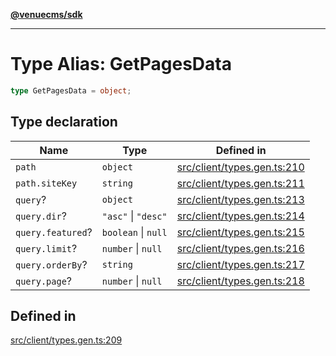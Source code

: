 [**@venuecms/sdk**](../Index.md)

***

# Type Alias: GetPagesData

```ts
type GetPagesData = object;
```

## Type declaration

| Name | Type | Defined in |
| ------ | ------ | ------ |
| `path` | `object` | [src/client/types.gen.ts:210](https://github.com/venuecms/sdk/blob/e006ed15657b6995aa87e1eb9272ec151fbf86f1/src/client/types.gen.ts#L210) |
| `path.siteKey` | `string` | [src/client/types.gen.ts:211](https://github.com/venuecms/sdk/blob/e006ed15657b6995aa87e1eb9272ec151fbf86f1/src/client/types.gen.ts#L211) |
| `query`? | `object` | [src/client/types.gen.ts:213](https://github.com/venuecms/sdk/blob/e006ed15657b6995aa87e1eb9272ec151fbf86f1/src/client/types.gen.ts#L213) |
| `query.dir`? | `"asc"` \| `"desc"` | [src/client/types.gen.ts:214](https://github.com/venuecms/sdk/blob/e006ed15657b6995aa87e1eb9272ec151fbf86f1/src/client/types.gen.ts#L214) |
| `query.featured`? | `boolean` \| `null` | [src/client/types.gen.ts:215](https://github.com/venuecms/sdk/blob/e006ed15657b6995aa87e1eb9272ec151fbf86f1/src/client/types.gen.ts#L215) |
| `query.limit`? | `number` \| `null` | [src/client/types.gen.ts:216](https://github.com/venuecms/sdk/blob/e006ed15657b6995aa87e1eb9272ec151fbf86f1/src/client/types.gen.ts#L216) |
| `query.orderBy`? | `string` | [src/client/types.gen.ts:217](https://github.com/venuecms/sdk/blob/e006ed15657b6995aa87e1eb9272ec151fbf86f1/src/client/types.gen.ts#L217) |
| `query.page`? | `number` \| `null` | [src/client/types.gen.ts:218](https://github.com/venuecms/sdk/blob/e006ed15657b6995aa87e1eb9272ec151fbf86f1/src/client/types.gen.ts#L218) |

## Defined in

[src/client/types.gen.ts:209](https://github.com/venuecms/sdk/blob/e006ed15657b6995aa87e1eb9272ec151fbf86f1/src/client/types.gen.ts#L209)
